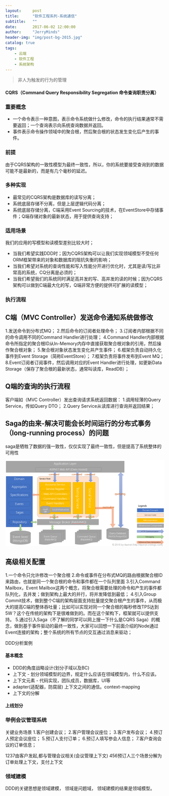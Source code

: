 ```yaml
---
layout:     post
title:      "软件工程系列-系统通信"
subtitle:   ""
date:       2017-06-02 12:00:00
author:     "JerryMinds"
header-img: "img/post-bg-2015.jpg"
catalog: true
tags:
    - 云端
    - 软件工程
    - 系统架构
---
```


> 非人为触发的行为的管理


#### CQRS（Command Query Responsibility Segregation 命令查询职责分离）
### 重要概念
*  一个命令表示一种意图，表示命令系统做什么修改，命令的执行结果通常不需要返回；一个查询表示向系统查询数据并返回。
*  事件表示命令操作领域中的聚合根，然后聚合根的状态发生变化后产生的事件。
### 前提
由于CQRS架构的一致性模型为最终一致性，所以，你的系统要接受查询到的数据可能不是最新的，而是有几个毫秒的延迟。

### 多种实现
* 最常见的CQRS架构是数据库的读写分离；
* 系统底层存储不分离，但是上层逻辑代码分离；
* 系统底层存储分离，C端采用Event Sourcing的技术，在EventStore中存储事件；Q端存储对象的最新状态，用于提供查询支持；

### 适用场景

我们的应用的写模型和读模型差别比较大时；
* 当我们希望实践DDD时；因为CQRS架构可以让我们实现领域模型不受任何ORM框架带来的对象和数据库的阻抗失衡的影响；
* 当我们希望对系统的查询性能和写入性能分开进行优化时，尤其是读/写比非常高的系统，CQ分离是必须的；
* 当我们希望我们的系统同时满足高并发的写、高并发的读的时候；因为CQRS架构可以做到C端最大化的写，Q端非常方便的提供可扩展的读模型；

### 执行流程
## C端（MVC Controller）发送命令通知系统做修改
1.发送命令到分布式MQ；
2.然后命令的订阅者处理命令；
3.订阅者内部根据不同的命令调用不同的Command Handler进行处理；
4.Command Handler内部根据命令所指定的聚合根ID从In-Memory内存中直接获取聚合根对象的引用，然后操作聚合根对象；
5.聚合根对象状态发生变化并产生事件；
6.框架负责自动持久化事件到Event Storage（简称EventStore）；
7.框架负责将事件发布到Event MQ；
8.Event订阅者订阅事件，然后调用对应的Event Handler进行处理，如更新Data Storage（保存了聚合根的最新状态，通常叫读库，ReadDB）；

## Q端的查询的执行流程
客户端如（MVC Controller）发出查询请求系统返回数据：
1.调用轻薄的Query Service，传如Query DTO；
2.Query Service从读库进行查询并返回结果；

## Saga的由来-解决可能会长时间运行的分布式事务（long-running process）的问题
saga是牺牲了数据的强一致性，仅仅实现了最终一致性，但是提高了系统整体的可用性

![img](/img/in-post/post-sofeware/post-cqrs-sagas.png)

## 高级相关配置

1.一个命令只允许修改一个聚合根
2.命令或事件在分布式MQ的路由根据聚合根ID来路由，也就是同一个聚合根的命令和事件都在一个队列里面
3.引入Command Mailbox，Event Mailbox这两个概念，将聚合根需要处理的命令和产生的事件都队列化，去并发；做到架构上最大的并行，将并发降低到最低；
4.引入Group Commit技术，做到整个C端的架构层面支持批量提交聚合根产生的事件，从而极大的提高C端的整体吞吐量；比如可以实现对同一个聚合根的每秒修改TPS达到5W？这个在传统的架构下是很难做到的。而在这个架构下，框架就可以提供支持。
5.通过引入Saga（不了解的同学可以网上搜一下什么是CQRS Saga）的概念，做到基于事件驱动的最终一致性，大家可以回想一下前面介绍的Node通过Event连接的架构；整个系统的所有节点的交互通过消息来驱动；


DDD分析案例

#### 基本概念
* DDD的角度战略设计(划分子域以及BC)
* 上下文 - 划分领域模型的边界，规定什么应该在领域模型内，什么不应该。
* 上下文元素 - 代码实现，团队成员，数据库，UI等
* adapter(适配器，防腐层) 上下文之间的通信。context-mapping 
* 上下文的分解

#### 上线划分
### 举例会议管理系统
关键业务场景
1.客户创建会议；
2.客户管理会议座位；
3.客户发布会议；
4.预订人预定会议座位；
5.预订人支付订单；
6.预订人填写参会人信息；
7.客户查询会议的订单信息；

1237由客户发起,都与管理会议相关(会议管理上下文)
456预订人三个场景分解为 订单处理上下文，支付上下文

### 领域建模


DDD的关键思想是领域建模，
领域是问题域，
领域建模的结果是领域模型。




